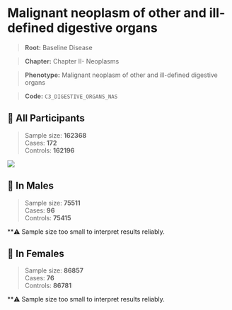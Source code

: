 # Malignant neoplasm of other and ill-defined digestive organs

> **Root:** Baseline Disease  

> **Chapter:** Chapter II- Neoplasms  

> **Phenotype:** Malignant neoplasm of other and ill-defined digestive organs  

> **Code:** `C3_DIGESTIVE_ORGANS_NAS`

## 🧪 All Participants  
> Sample size: **162368**  
> Cases: **172**  
> Controls: **162196**
<img src="/Disease/Figures/ALL/Incidence/C3_DIGESTIVE_ORGANS_NAS.png"/>
<CsvTable src="/Disease_Data/ALL/Incidence/COX_C3_DIGESTIVE_ORGANS_NAS.csv" label="🔍 View full results" />

## 👨 In Males  
> Sample size: **75511**  
> Cases: **96**  
> Controls: **75415**

**⚠️ Sample size too small to interpret results reliably.


## 👩 In Females  
> Sample size: **86857**  
> Cases: **76**  
> Controls: **86781**

**⚠️ Sample size too small to interpret results reliably.

